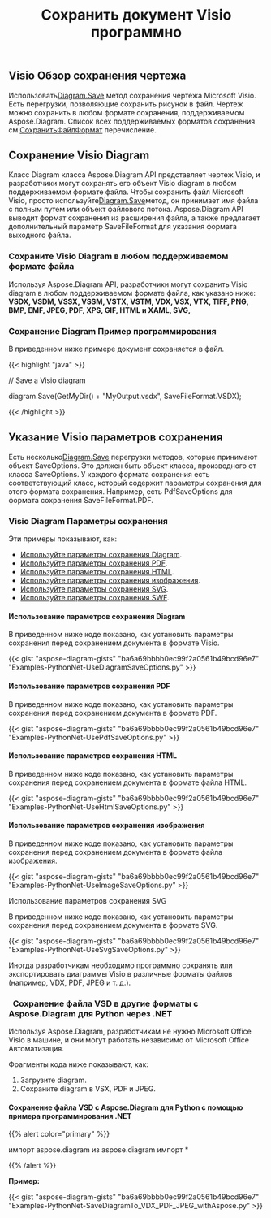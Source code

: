 ﻿---
title: Сохранить документ Visio программно
linktitle: Сохранить документ Visio
type: docs
weight: 30
url: /ru/python-net/save-visio-document/
description: На этой странице описывается, как сохранить документ Visio в файл, поток с библиотекой Aspose.Diagram.
---
## **Visio Обзор сохранения чертежа**
 Использовать[Diagram.Save]() метод сохранения чертежа Microsoft Visio. Есть перегрузки, позволяющие сохранить рисунок в файл. Чертеж можно сохранить в любом формате сохранения, поддерживаемом Aspose.Diagram. Список всех поддерживаемых форматов сохранения см.[СохранитьФайлФормат]() перечисление.
## **Сохранение Visio Diagram**
 Класс Diagram класса Aspose.Diagram API представляет чертеж Visio, и разработчики могут сохранять его объект Visio diagram в любом поддерживаемом формате файла. Чтобы сохранить файл Microsoft Visio, просто используйте[Diagram.Save]()метод, он принимает имя файла с полным путем или объект файлового потока. Aspose.Diagram API выводит формат сохранения из расширения файла, а также предлагает дополнительный параметр SaveFileFormat для указания формата выходного файла.
### **Сохраните Visio Diagram в любом поддерживаемом формате файла**
Используя Aspose.Diagram API, разработчики могут сохранить Visio diagram в любом поддерживаемом формате файла, как указано ниже:
**VSDX, VSDM, VSSX, VSSM, VSTX, VSTM, VDX, VSX, VTX, TIFF, PNG, BMP, EMF, JPEG, PDF, XPS, GIF, HTML и XAML, SVG,**
### **Сохранение Diagram Пример программирования**
В приведенном ниже примере документ сохраняется в файл.

{{< highlight "java" >}}

 // Save a Visio diagram

diagram.Save(GetMyDir() + "MyOutput.vsdx", SaveFileFormat.VSDX);

{{< /highlight >}}
## **Указание Visio параметров сохранения**
 Есть несколько[Diagram.Save]() перегрузки методов, которые принимают объект SaveOptions. Это должен быть объект класса, производного от класса SaveOptions. У каждого формата сохранения есть соответствующий класс, который содержит параметры сохранения для этого формата сохранения. Например, есть PdfSaveOptions для формата сохранения SaveFileFormat.PDF.
### **Visio Diagram Параметры сохранения**
Эти примеры показывают, как:

- [Используйте параметры сохранения Diagram](https://docs.aspose.com/diagram/python-net/save-visio-document/).
- [Используйте параметры сохранения PDF](https://docs.aspose.com/diagram/python-net/save-visio-document/).
- [Используйте параметры сохранения HTML](https://docs.aspose.com/diagram/python-net/save-visio-document/).
- [Используйте параметры сохранения изображения](https://docs.aspose.com/diagram/python-net/save-visio-document/).
- [Используйте параметры сохранения SVG](https://docs.aspose.com/diagram/python-net/save-visio-document/).
- [Используйте параметры сохранения SWF](https://docs.aspose.com/diagram/python-net/save-visio-document/).
#### **Использование параметров сохранения Diagram**
В приведенном ниже коде показано, как установить параметры сохранения перед сохранением документа в формате Visio.

{{< gist "aspose-diagram-gists" "ba6a69bbbb0ec99f2a0561b49bcd96e7" "Examples-PythonNet-UseDiagramSaveOptions.py" >}}



#### **Использование параметров сохранения PDF**
В приведенном ниже коде показано, как установить параметры сохранения перед сохранением документа в формате PDF.

{{< gist "aspose-diagram-gists" "ba6a69bbbb0ec99f2a0561b49bcd96e7" "Examples-PythonNet-UsePdfSaveOptions.py" >}}



#### **Использование параметров сохранения HTML**
В приведенном ниже коде показано, как установить параметры сохранения перед сохранением документа в формате файла HTML.

{{< gist "aspose-diagram-gists" "ba6a69bbbb0ec99f2a0561b49bcd96e7" "Examples-PythonNet-UseHtmlSaveOptions.py" >}}



#### **Использование параметров сохранения изображения**
В приведенном ниже коде показано, как установить параметры сохранения перед сохранением документа в формате файла изображения.



{{< gist "aspose-diagram-gists" "ba6a69bbbb0ec99f2a0561b49bcd96e7" "Examples-PythonNet-UseImageSaveOptions.py" >}}


Использование параметров сохранения SVG

В приведенном ниже коде показано, как установить параметры сохранения перед сохранением документа в формате SVG.

{{< gist "aspose-diagram-gists" "ba6a69bbbb0ec99f2a0561b49bcd96e7" "Examples-PythonNet-UseSvgSaveOptions.py" >}}

Иногда разработчикам необходимо программно сохранять или экспортировать диаграммы Visio в различные форматы файлов (например, VDX, PDF, JPEG и т. д.).

### ` `**Сохранение файла VSD в другие форматы с Aspose.Diagram для Python через .NET**
Используя Aspose.Diagram, разработчикам не нужно Microsoft Office Visio в машине, и они могут работать независимо от Microsoft Office Автоматизация.

Фрагменты кода ниже показывают, как:

1. Загрузите diagram.
1. Сохраните diagram в VSX, PDF и JPEG.
#### **Сохранение файла VSD с Aspose.Diagram для Python с помощью примера программирования .NET**
{{% alert color="primary" %}} 

импорт aspose.diagram
из aspose.diagram импорт *

{{% /alert %}} 

**Пример:**

{{< gist "aspose-diagram-gists" "ba6a69bbbb0ec99f2a0561b49bcd96e7" "Examples-PythonNet-SaveDiagramTo_VDX_PDF_JPEG_withAspose.py" >}}
